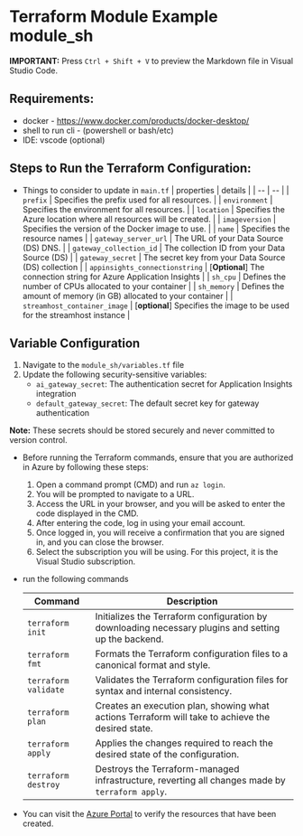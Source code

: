 # Terraform Module Example module_sh

**IMPORTANT:** Press `Ctrl + Shift + V` to preview the Markdown file in Visual Studio Code.

## Requirements:

* docker - https://www.docker.com/products/docker-desktop/
* shell to run cli - (powershell or bash/etc)
* IDE: vscode (optional)

## Steps to Run the Terraform Configuration:

- Things to consider to update in `main.tf`
    |   properties                          | details                                                                       |
    | --                                    | --                                                                            |
    | `prefix`                              | Specifies the prefix used for all resources.                                  |
    | `environment`                         | Specifies the environment for all resources.                                  |
    | `location`                            | Specifies the Azure location where all resources will be created.             |
    | `imageversion`                        | Specifies the version of the Docker image to use.                             |
    | `name`                                | Specifies the resource names                                                  |
    | `gateway_server_url`                  | The URL of your Data Source (DS) DNS.                                         |
    | `gateway_collection_id`               | The collection ID from your Data Source (DS)                                  |
    | `gateway_secret`                      | The secret key from your Data Source (DS) collection                          |
    | `appinsights_connectionstring`        | [**Optional**] The connection string for Azure Application Insights           |
    | `sh_cpu`                              | Defines the number of CPUs allocated to your container                        |
    | `sh_memory`                           | Defines the amount of memory (in GB) allocated to your container              |
    | `streamhost_container_image`          | [**optional**] Specifies the image to be used for the streamhost instance     |


## Variable Configuration

1. Navigate to the `module_sh/variables.tf` file
2. Update the following security-sensitive variables:
   * `ai_gateway_secret`: The authentication secret for Application Insights integration
   * `default_gateway_secret`: The default secret key for gateway authentication

**Note:** These secrets should be stored securely and never committed to version control.

- Before running the Terraform commands, ensure that you are authorized in Azure by following these steps:
    1. Open a command prompt (CMD) and run `az login`.
    2. You will be prompted to navigate to a URL.
    3. Access the URL in your browser, and you will be asked to enter the code displayed in the CMD.
    4. After entering the code, log in using your email account.
    5. Once logged in, you will receive a confirmation that you are signed in, and you can close the browser.
    6. Select the subscription you will be using. For this project, it is the Visual Studio subscription.

- run the following commands

    | Command             | Description                                                                                             |
    |---------------------|-----------------------------------------------------------------------------                            |
    | `terraform init`    | Initializes the Terraform configuration by downloading necessary plugins and setting up the backend.    |
    | `terraform fmt`     | Formats the Terraform configuration files to a canonical format and style.                              |
    | `terraform validate`| Validates the Terraform configuration files for syntax and internal consistency.                        |
    | `terraform plan`    | Creates an execution plan, showing what actions Terraform will take to achieve the desired state.       |
    | `terraform apply`   | Applies the changes required to reach the desired state of the configuration.                           |
    | `terraform destroy` | Destroys the Terraform-managed infrastructure, reverting all changes made by `terraform apply`.         |

- You can visit the [Azure Portal](https://portal.azure.com/#home) to verify the resources that have been created.



